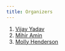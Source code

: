 ```yaml
---
title: Organizers
---
```


1. [Vijay Yadav](/about/vijay.html)
2. [Mihir Amin](/about/mihir.html)
3. [Molly Henderson](/about/molly.html)
